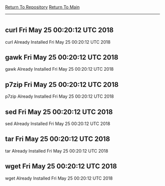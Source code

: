 [Return To Repository](https://github.com/deathbybandaid/piholeparser/)
[Return To Main](https://github.com/deathbybandaid/piholeparser/blob/master/RecentRunLogs/Mainlog.md)
____________________________________
# 
## curl Fri May 25 00:20:12 UTC 2018
curl Already Installed Fri May 25 00:20:12 UTC 2018
## gawk Fri May 25 00:20:12 UTC 2018
gawk Already Installed Fri May 25 00:20:12 UTC 2018
## p7zip Fri May 25 00:20:12 UTC 2018
p7zip Already Installed Fri May 25 00:20:12 UTC 2018
## sed Fri May 25 00:20:12 UTC 2018
sed Already Installed Fri May 25 00:20:12 UTC 2018
## tar Fri May 25 00:20:12 UTC 2018
tar Already Installed Fri May 25 00:20:12 UTC 2018
## wget Fri May 25 00:20:12 UTC 2018
wget Already Installed Fri May 25 00:20:12 UTC 2018
